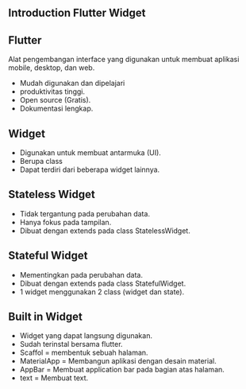 ## Introduction Flutter Widget

## Flutter 
Alat pengembangan interface yang digunakan untuk membuat aplikasi mobile, desktop, dan web.
- Mudah digunakan dan dipelajari
- produktivitas tinggi.
- Open source (Gratis).
- Dokumentasi lengkap.

## Widget
- Digunakan untuk membuat antarmuka (UI).
- Berupa class
- Dapat terdiri dari beberapa widget lainnya.

## Stateless Widget
- Tidak tergantung pada perubahan data.
- Hanya fokus pada tampilan.
- Dibuat dengan extends pada class StatelessWidget.

## Stateful Widget
- Mementingkan pada perubahan data.
- Dibuat dengan extends pada class StatefulWidget.
- 1 widget menggunakan 2 class (widget dan state).

## Built in Widget
- Widget yang dapat langsung digunakan.
- Sudah terinstal bersama flutter.
- Scaffol = membentuk sebuah halaman.
- MaterialApp = Membangun aplikasi dengan desain material.
- AppBar = Membuat application bar pada bagian atas halaman.
- text = Membuat text.
